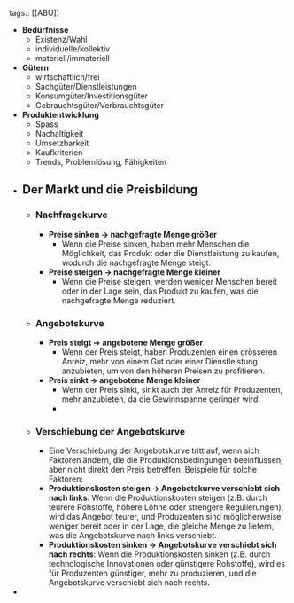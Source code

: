 tags:: [[ABU]]

- **Bedürfnisse**
	- Existenz/Wahl
	- individuelle/kollektiv
	- materiell/immateriell
- **Gütern**
	- wirtschaftlich/frei
	- Sachgüter/Dienstleistungen
	- Konsumgüter/Investitionsgüter
	- Gebrauchtsgüter/Verbrauchtsgüter
- **Produktentwicklung**
	- Spass
	- Nachaltigkeit
	- Umsetzbarkeit
	- Kaufkriterien
	- Trends, Problemlösung, Fähigkeiten
- ## Der Markt und die Preisbildung
	- ### Nachfragekurve
		- **Preise sinken → nachgefragte Menge größer**
			- Wenn die Preise sinken, haben mehr Menschen die Möglichkeit, das Produkt oder die Dienstleistung zu kaufen, wodurch die nachgefragte Menge steigt.
		- **Preise steigen → nachgefragte Menge kleiner**
			- Wenn die Preise steigen, werden weniger Menschen bereit oder in der Lage sein, das Produkt zu kaufen, was die nachgefragte Menge reduziert.
	- ### Angebotskurve
		- **Preis steigt → angebotene Menge größer**
			- Wenn der Preis steigt, haben Produzenten einen grösseren Anreiz, mehr von einem Gut oder einer Dienstleistung anzubieten, um von den höheren Preisen zu profitieren.
		- **Preis sinkt → angebotene Menge kleiner**
			- Wenn der Preis sinkt, sinkt auch der Anreiz für Produzenten, mehr anzubieten, da die Gewinnspanne geringer wird.
			-
	- ### Verschiebung der Angebotskurve
		- Eine Verschiebung der Angebotskurve tritt auf, wenn sich Faktoren ändern, die die Produktionsbedingungen beeinflussen, aber nicht direkt den Preis betreffen. Beispiele für solche Faktoren:
		- **Produktionskosten steigen → Angebotskurve verschiebt sich nach links**: Wenn die Produktionskosten steigen (z.B. durch teurere Rohstoffe, höhere Löhne oder strengere Regulierungen), wird das Angebot teurer, und Produzenten sind möglicherweise weniger bereit oder in der Lage, die gleiche Menge zu liefern, was die Angebotskurve nach links verschiebt.
		- **Produktionskosten sinken → Angebotskurve verschiebt sich nach rechts**: Wenn die Produktionskosten sinken (z.B. durch technologische Innovationen oder günstigere Rohstoffe), wird es für Produzenten günstiger, mehr zu produzieren, und die Angebotskurve verschiebt sich nach rechts.
-